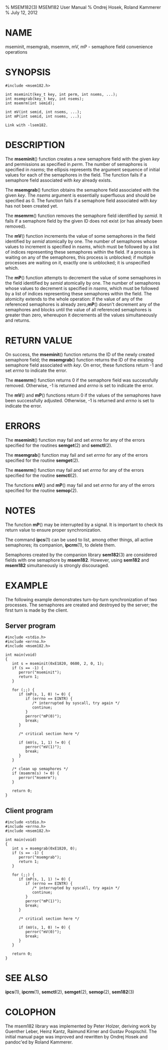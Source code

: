 % MSEM182(3) MSEM182 User Manual
% Ondrej Hosek, Roland Kammerer
% July 12, 2012

# NAME

mseminit, msemgrab, msemrm, mV, mP - semaphore field convenience operations

# SYNOPSIS
    #include <msem182.h>

    int mseminit(key_t key, int perm, int nsems, ...);
    int msemgrab(key_t key, int nsems);
    int msemrm(int semid);
    
    int mV(int semid, int nsems, ...);
    int mP(int semid, int nsems, ...);
    
    Link with -lsem182.

# DESCRIPTION

The **mseminit**() function creates a new semaphore field with the given *key* and
permissions as specified in *perm*. The number of semaphores is specified in
*nsems*; the ellipsis represents the argument sequence of initial values for each
of the semaphores in the field. The function fails if a semaphore field
associated with *key* already exists.

The **msemgrab**() function obtains the semaphore field associated with the
given *key*. The *nsems* argument is essentially superfluous and should be
specified as 0. The function fails if a semaphore field associated with *key* has
not been created yet.

The **msemrm**() function removes the semaphore field identified by *semid*. It
fails if a semaphore field by the given ID does not exist (or has already been
removed).

The **mV**() function increments the value of some semaphores in the field
identified by *semid* atomically by one. The number of semaphores whose values
to increment is specified in *nsems*, which must be followed by a list of indices
representing these semaphores within the field. If a process is waiting on any
of the semaphores, this process is unblocked; if multiple processes are
waiting on it, exactly one is unblocked; it is unspecified which.

The **mP**() function attempts to decrement the value of some semaphores in the
field identified by *semid* atomically by one. The number of semaphores whose
values to decrement is specified in *nsems*, which must be followed by a list
of indices representing these semaphores within the field. The atomicity
extends to the whole operation: if the value of any of the referenced
semaphores is already zero,**mP**() doesn't decrement any of the semaphores and
blocks until the value of all referenced semaphores is greater than zero,
whereupon it decrements all the values simultaneously and returns.

# RETURN VALUE

On success, the **mseminit**() function returns the ID of the newly created
semaphore field; the **msemgrab**() function returns the ID of the existing
semaphore field associated with *key*. On error, these functions return -1 and
set *errno* to indicate the error.

The **msemrm**() function returns 0 if the semaphore field was successfully
removed. Otherwise, -1 is returned and *errno* is set to indicate the error.

The **mV**() and **mP**() functions return 0 if the values of the semaphores have been
successfully adjusted. Otherwise, -1 is returned and *errno* is set to indicate
the error.

# ERRORS

The **mseminit**() function may fail and set *errno* for any of the errors specified
for the routines **semget**(2) and **semctl**(2).

The **msemgrab**() function may fail and set *errno* for any of the errors specified
for the routine **semget**(2).

The **msemrm**() function may fail and set *errno* for any of the errors specified
for the routine **semctl**(2).

The functions **mV**() and **mP**() may fail and set *errno* for any of the
errors specified for the routine **semop**(2).

# NOTES

The function **mP**() may be interrupted by a signal. It is important to check its
return value to ensure proper synchronization.

The command **ipcs**(1) can be used to list, among other things, all active
semaphores; its companion, **ipcrm**(1), to delete them.

Semaphores created by the companion library **sem182**(3) are considered fields
with one semaphore by **msem182**. However, using **sem182** and **msem182**
simultaneously is strongly discouraged.


# EXAMPLE
The following example demonstrates turn-by-turn synchronization of two
processes. The semaphores are created and destroyed by the server; the first
turn is made by the client.

## Server program

    #include <stdio.h>
    #include <errno.h>
    #include <msem182.h>
    
    int main(void)
    {
       int s = mseminit(0xE1820, 0600, 2, 0, 1);
       if (s == -1) {
          perror("mseminit");
          return 1;
       }
    
       for (;;) {
          if (mP(s, 1, 0) != 0) {
             if (errno == EINTR) {
                /* interrupted by syscall, try again */
                continue;
             }
             perror("mP(0)");
             break;
          }
    
          /* critical section here */
    
          if (mV(s, 1, 1) != 0) {
             perror("mV(1)");
             break;
          }
       }
    
       /* clean up semaphores */
       if (msemrm(s) != 0) {
          perror("msemrm");
       }
    
       return 0;
    }


## Client program

    #include <stdio.h>
    #include <errno.h>
    #include <msem182.h>
    
    int main(void)
    {
       int s = msemgrab(0xE1820, 0);
       if (s == -1) {
          perror("msemgrab");
          return 1;
       }
    
       for (;;) {
          if (mP(s, 1, 1) != 0) {
             if (errno == EINTR) {
                /* interrupted by syscall, try again */
                continue;
             }
             perror("mP(1)");
             break;
          }
    
          /* critical section here */
    
          if (mV(s, 1, 0) != 0) {
             perror("mV(0)");
             break;
          }
       }
    
       return 0;
    }

# SEE ALSO

**ipcs**(1), **ipcrm**(1), **semctl**(2), **semget**(2), **semop**(2), **sem182**(3)

# COLOPHON

The  msem182  library  was implemented by Peter Holzer, deriving work by
Guenther Leber, Heinz Kantz, Raimund Kirner and Gustav Pospischil.  The initial
manual page was improved and rewritten by Ondrej Hosek and pandoc'ed by Roland
Kammerer.
